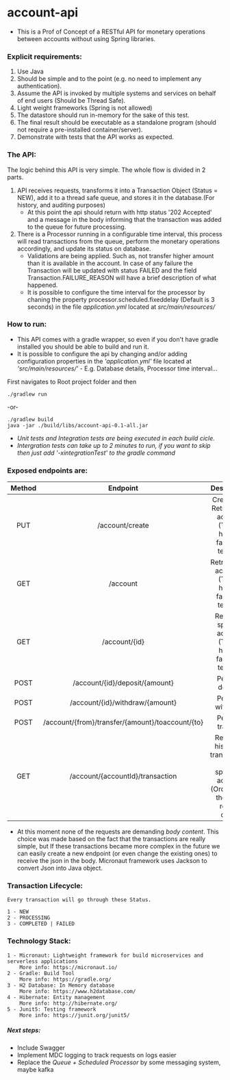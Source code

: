 # account-api
- This is a Prof of Concept of a RESTful API for monetary operations between accounts without using Spring libraries.


### Explicit requirements:
1. Use Java
2. Should be simple and to the point (e.g. no need to implement any authentication).
3. Assume the API is invoked by multiple systems and services on behalf of end users (Should be Thread Safe).
4. Light weight frameworks (Spring is not allowed)
5. The datastore should run in-memory for the sake of this test.
6. The final result should be executable as a standalone program (should not require a
pre-installed container/server).
7. Demonstrate with tests that the API works as expected.

### The API:
The logic behind this API is very simple. 
The whole flow is divided in 2 parts.
1. API receives requests, transforms it into a Transaction Object (Status = NEW), add it to a thread safe queue, and stores it in the database.(For history, and auditing purposes)
	- At this point the api should return with http status '202 Accepted' and a message in the body informing that the transaction was added to the queue for future processing.
2. There is a Processor running in a configurable time interval, this process will read transactions from the queue, perform the monetary operations accordingly, and update its status on database.
	- Validations are being applied. Such as, not transfer higher amount than it is available in the account. In case of any failure the Transaction will be updated with status FAILED and the field Transaction.FAILURE_REASON will have a brief description of what happened.
	- It is possible to configure the time interval for the processor by chaning the property processor.scheduled.fixeddelay (Default is 3 seconds) in the file *application.yml* located at *src/main/resources/*
	
### How to run:
 - This API comes with a gradle wrapper, so even if you don't have gradle installed you should be able to build and run it.
 - It is possible to configure the api by changing and/or adding configuration properties in the *'application.yml'* file located at *'src/main/resources/'* - E.g. Database details, Processor time interval...

First navigates to Root project folder and then
  
    ./gradlew run

-or-

    ./gradlew build
    java -jar ./build/libs/account-api-0.1-all.jar
  
 - *Unit tests and Integration tests are being executed in each build cicle.*
 - *Intergration tests can take up to 2 minutes to run, if you want to skip then just add '-xintegrationTest' to the gradle command*

### Exposed endpoints are:
| Method | Endpoint                                         | Description                                                                               |          
|:------:|:------------------------------------------------:|:-----------------------------------------------------------------------------------------:|
| PUT    | /account/create                                  | Create and Return new account (This is here to facilitate testing)                        |
| GET    | /account                                         | Retrieves all accounts (This is here to facilitate testing)                               |
| GET    | /account/{id}                                    | Retrieves specific account (This is here to facilitate testing)                           |
| POST   | /account/{id}/deposit/{amount}                   | Perform deposit                                                                           |
| POST   | /account/{id}/withdraw/{amount}                  | Perform withdraw                                                                          |
| POST   | /account/{from}/transfer/{amount}/toaccount/{to} | Perform transfer                                                                          | 
| GET    | /account/{accountId}/transaction                 | Retrieves history of transactions for specified account (Ordered by the most recent ones) |

 - At this moment none of the requests are demanding *body content*. This choice was made based on the fact that the transactions are really simple, but If these transactions became more complex in the future we can easily create a new endpoint (or even change the existing ones) to receive the json in the body. Micronaut framework uses Jackson to convert Json into Java object.

### Transaction Lifecycle:
	Every transaction will go through these Status.
	
	1 - NEW
	2 - PROCESSING
	3 - COMPLETED | FAILED
	
### Technology Stack:

	1 - Micronaut: Lightweight framework for build microservices and serverless applications
		More info: https://micronaut.io/
	2 - Gradle: Build Tool
		More info: https://gradle.org/
	3 - H2 Database: In Memory database
		More info: https://www.h2database.com/
	4 - Hibernate: Entity management
		More info: http://hibernate.org/
	5 - Junit5: Testing framework
		More info: https://junit.org/junit5/
		
##### Next steps:		

  - Include Swagger
  - Implement MDC logging to track requests on logs easier
  - Replace the *Queue + Scheduled  Processor* by some messaging system, maybe kafka

		
